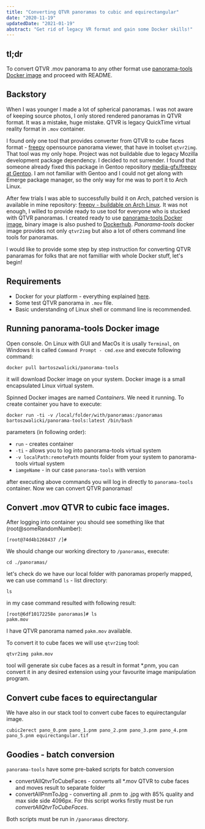 ```yaml
---
title: "Converting QTVR panoramas to cubic and equirectangular"
date: "2020-11-19"
updatedDate: "2021-01-19"
abstract: "Get rid of legacy VR format and gain some Docker skills!"
---
```


## tl;dr

To convert QTVR .mov panorama to any other format use [panorama-tools Docker image](https://github.com/bartoszwalicki/panorama-tools) and proceed with README.

## Backstory

When I was younger I made a lot of spherical panoramas. I was not aware of keeping source photos, I only stored rendered panoramas in QTVR format. It was a mistake, huge mistake. QTVR is legacy QuickTime virtual reality format in `.mov` container.

I found only one tool that provides converter from QTVR to cube faces format - [freepv](http://freepv.sourceforge.net/) opensource panorama viewer, that have in toolset `qtvr2img`. That tool was my only hope. Project was not buildable due to legacy Mozilla development package dependency. I decided to not surrender. I found that someone already fixed this package in Gentoo repository [media-gfx/freepv at Gentoo](https://packages.gentoo.org/packages/media-gfx/freepv). I am not familiar with Gentoo and I could not get along with Emerge package manager, so the only way for me was to port it to Arch Linux.

After few trials I was able to successfully build it on Arch, patched version is available in mine repository: [freepv - buildable on Arch Linux](https://github.com/bartoszwalicki/freepv). It was not enough, I willed to provide ready to use tool for everyone who is stucked with QTVR panoramas. I created ready to use [panorama-tools Docker image](https://github.com/bartoszwalicki/panorama-tools), binary image is also pushed to [Dockerhub](https://hub.docker.com/repository/docker/bartoszwalicki/panorama-tools). _Panorama-tools_ docker image provides not only `qtvr2img` but also a lot of others command line tools for panoramas.

I would like to provide some step by step instruction for converting QTVR panaramas for folks that are not familliar with whole Docker stuff, let's begin!

## Requirements

- Docker for your platform - everything explained [here](https://docs.docker.com/get-docker/).
- Some test QTVR panorama in `.mov` file.
- Basic understanding of Linux shell or command line is recommended.

## Running panorama-tools Docker image

Open console. On Linux with GUI and MacOs it is usally `Terminal`, on Windows it is called `Command Prompt - cmd.exe` and execute following command:

```
docker pull bartoszwalicki/panorama-tools
```

it will download Docker image on your system. Docker image is a small encapsulated Linux virtual system.

Spinned Docker images are named _Containers_. We need it running. To create container you have to execute:

```
docker run -ti -v /local/folder/with/panoramas:/panoramas bartoszwalicki/panorama-tools:latest /bin/bash
```

parameters (in following order):

- `run` - creates container
- `-ti` - allows you to log into panorama-tools virtual system
- `-v localPath:remotePath` mounts folder from your system to panorama-tools virtual system
- `iamgeName` - in our case `panorama-tools` with version

after executing above commands you will log in directly to `panorama-tools` container. Now we can convert QTVR panoramas!

## Convert .mov QTVR to cubic face images.

After logging into container you should see something like that (root@someRandomNumber):

```
[root@74d4b1268437 /]#
```

We should change our working directory to `/panoramas`, execute:

```
cd ./panoramas/
```

let's check do we have our local folder with panoramas properly mapped, we can use command `ls` - list directory:

```
ls
```

in my case command resulted with following result:

```
[root@6df10172258e panoramas]# ls
pakm.mov
```

I have QTVR panorama named `pakm.mov` available.

To convert it to cube faces we will use `qtvr2img` tool:

```
qtvr2img pakm.mov
```

tool will generate six cube faces as a result in format \*.pnm, you can convert it in any desired extension using your favourite image manipulation program.

## Convert cube faces to equirectangular

We have also in our stack tool to convert cube faces to equirectangular image.

```
cubic2erect pano_0.pnm pano_1.pnm pano_2.pnm pano_3.pnm pano_4.pnm pano_5.pnm equirectangular.tif
```

## Goodies - batch conversion

`panorama-tools` have some pre-baked scripts for batch conversion

- convertAllQtvrToCubeFaces - converts all \*.mov QTVR to cube faces and moves result to separate folder
- convertAllPnmToJpg - converting all \.pnm to \.jpg with 85% quality and max side side 4096px. For this script works firstly must be run _convertAllQtvrToCubeFaces_.

Both scripts must be run in `/panoramas` directory.

<!-- alsaloop -C hw:Extigy -P softvol -r 48000 -f S16_LE -t 50000 -S 1
sudo alsactl restore -->
